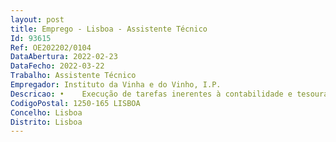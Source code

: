 ```yaml
--- 
layout: post
title: Emprego - Lisboa - Assistente Técnico
Id: 93615
Ref: OE202202/0104
DataAbertura: 2022-02-23
DataFecho: 2022-03-22
Trabalho: Assistente Técnico
Empregador: Instituto da Vinha e do Vinho, I.P.
Descricao: •	Execução de tarefas inerentes à contabilidade e tesouraria do IVV, I.P., concretamente, processamento contabilístico de receitas e despesas, pagamentos e recebimentos (taxas e outros produtos e serviços)  •	Faturação de taxas e outros produtos e serviços •	Conferência das faturas, respetivo processamento e emissão de ordens de pagamento •	Processamento das Operações de Tesouraria •	Organização de documentação e arquivo relativa à área da tesouraria e da contabilidade •	Tratamento de execuções fiscais •	Reconciliações bancárias •	Atender e informar o público interno e externo •	Quaisquer outras funções de natureza executiva, de aplicação de métodos e processos, com a base em diretivas bem definidas e instruções gerais, de grau médio de complexidade, nas áreas de atuação da contabilidade e da tesouraria.
CodigoPostal: 1250-165 LISBOA
Concelho: Lisboa
Distrito: Lisboa
--- 
```

